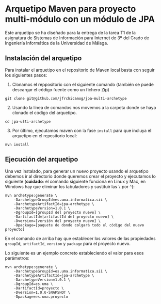# Arquetipo Maven para proyecto multi-módulo con un módulo de JPA

Este arquetipo se ha diseñado para la entrega de la tarea T1 de la asignatura de Sistemas de Información para Internet de 3º del Grado de Ingeniería Informática de la Universidad de Málaga.

## Instalación del arquetipo

Para instalar el arquetipo en el repositorio de Maven local basta con seguir los siguientes pasos:

1. Clonamos el reppositorio con el siguiente comando (también se puede descargar el código fuente como un fichero Zip)
```
git clone git@github.com/jfrchicanog/jpa-multi-archetype
```
2. Usando la línea de comandos nos movemos a la carpeta donde se haya clonado el código del arquetipo.
```
cd jpa-ulti-archetype
```
3. Por último, ejecutamos maven con la fase `install` para que incluya el arquetipo en el repositorio local:
```
mvn install
```

## Ejecución del arquetipo

Una vez instalado, para generar un nuevo proyecto usando el arquetipo debemos ir al directorio donde queremos crear el proyecto y ejecutamos lo siguiente (__cuidado__: el comando siguiente funciona en Linux y Mac, en Windows hay que eliminar los tabuladores y sustituir las `\` por `^`):
```
mvn archetype:generate \
	-DarchetypeGroupId=es.uma.informatica.sii \
	-DarchetypeArtifactId=jpa-archetype \
	-DarchetypeVersion=1.0.1 \
	-DgroupId=[groupId del proyecto nuevo] \
	-DartifactId=[artifactId del proyecto nuevo] \
	-Dversion=[versión del proyecto nuevo] \
	-Dpackage=[paquete de donde colgará todo el código del nuevo proyecto]
```
En el comando de arriba hay que establecer los valores de las propiedades `groupId`, `artifactId`, `version` y `package` para el proyecto nuevo.

Lo siguiente es un ejemplo concreto estableciendo el valor para esos parámetros:

```
mvn archetype:generate \
	-DarchetypeGroupId=es.uma.informatica.sii \
	-DarchetypeArtifactId=jpa-archetype \
	-DarchetypeVersion=1.0.1 \
	-DgroupId=es.uma \
	-DartifactId=proyecto \
	-Dversion=1.0.0-SNAPSHOT \
	-Dpackage=es.uma.proyecto
```
